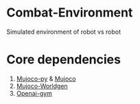 # Combat-Environment
Simulated environment of robot vs robot

# Core dependencies
1. [Mujoco-py](https://github.com/openai/mujoco-py) & [Mujoco](http://www.mujoco.org/index.html)
2. [Mujoco-Worldgen](https://github.com/openai/mujoco-worldgen)
3. [Openai-gym](https://github.com/openai/gym)
